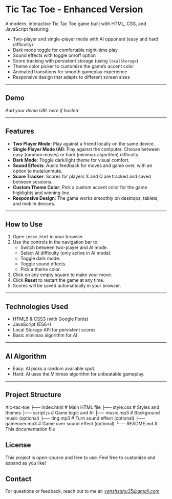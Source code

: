 # Tic Tac Toe - Enhanced Version

A modern, interactive Tic Tac Toe game built with HTML, CSS, and JavaScript featuring:

- Two-player and single-player mode with AI opponent (easy and hard difficulty)
- Dark mode toggle for comfortable night-time play
- Sound effects with toggle on/off option
- Score tracking with persistent storage (using `localStorage`)
- Theme color picker to customize the game’s accent color
- Animated transitions for smooth gameplay experience
- Responsive design that adapts to different screen sizes

---

## Demo

*Add your demo URL here if hosted*

---

## Features

- **Two Player Mode**: Play against a friend locally on the same device.
- **Single Player Mode (AI)**: Play against the computer. Choose between easy (random moves) or hard (minimax algorithm) difficulty.
- **Dark Mode**: Toggle dark/light theme for visual comfort.
- **Sound Effects**: Audio feedback for moves and game over, with an option to mute/unmute.
- **Score Tracker**: Scores for players X and O are tracked and saved between sessions.
- **Custom Theme Color**: Pick a custom accent color for the game highlights and winning line.
- **Responsive Design**: The game works smoothly on desktops, tablets, and mobile devices.

---

## How to Use

1. Open `index.html` in your browser.
2. Use the controls in the navigation bar to:
   - Switch between two-player and AI mode.
   - Select AI difficulty (only active in AI mode).
   - Toggle dark mode.
   - Toggle sound effects.
   - Pick a theme color.
3. Click on any empty square to make your move.
4. Click **Reset** to restart the game at any time.
5. Scores will be saved automatically in your browser.

---

## Technologies Used

- HTML5 & CSS3 (with Google Fonts)
- JavaScript (ES6+)
- Local Storage API for persistent scores
- Basic minimax algorithm for AI

---

## AI Algorithm

- Easy: AI picks a random available spot.
- Hard: AI uses the Minimax algorithm for unbeatable gameplay.

---

## Project Structure

/tic-tac-toe
├── index.html # Main HTML file
├── style.css # Styles and themes
├── script.js # Game logic and AI
├── music.mp3 # Background music (optional)
├── ting.mp3 # Turn sound effect (optional)
├── gameover.mp3 # Game over sound effect (optional)
└── README.md # This documentation file


## License

This project is open-source and free to use. Feel free to customize and expand as you like!

## Contact

For questions or feedback, reach out to me at: *vanshsahu35@gmail.com*
